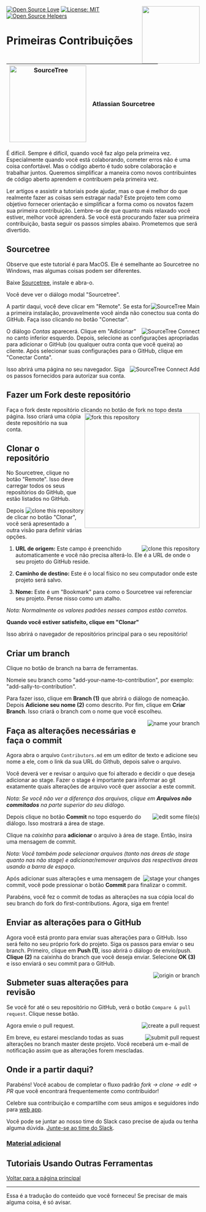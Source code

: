 [![Open Source Love](https://badges.frapsoft.com/os/v1/open-source.svg?v=103)](https://github.com/ellerbrock/open-source-badges/)
[<img align="right" width="150" src="https://firstcontributions.github.io/assets/Readme/join-slack-team.png">](https://join.slack.com/t/firstcontributors/shared_invite/zt-1hg51qkgm-Xc7HxhsiPYNN3ofX2_I8FA)
[![License: MIT](https://img.shields.io/badge/License-MIT-green.svg)](https://opensource.org/licenses/MIT)
[![Open Source Helpers](https://www.codetriage.com/roshanjossey/first-contributions/badges/users.svg)](https://www.codetriage.com/roshanjossey/first-contributions)

# Primeiras Contribuições

| <img alt="SourceTree" src="https://firstcontributions.github.io/assets/gui-tool-tutorials/sourcetree-macos-tutorial/sourcetree-logo.png" width="200"> | Atlassian Sourcetree |
| ----------------------------------------------------------------------------------------------------------------------------------------------------- | -------------------- |

É difícil. Sempre é difícil, quando você faz algo pela primeira vez. Especialmente quando você está colaborando, cometer erros não é uma coisa confortável. Mas o código aberto é tudo sobre colaboração e trabalhar juntos. Queremos simplificar a maneira como novos contribuintes de código aberto aprendem e contribuem pela primeira vez.

Ler artigos e assistir a tutoriais pode ajudar, mas o que é melhor do que realmente fazer as coisas sem estragar nada? Este projeto tem como objetivo fornecer orientação e simplificar a forma como os novatos fazem sua primeira contribuição. Lembre-se de que quanto mais relaxado você estiver, melhor você aprenderá. Se você está procurando fazer sua primeira contribuição, basta seguir os passos simples abaixo. Prometemos que será divertido.

## Sourcetree

Observe que este tutorial é para MacOS. Ele é semelhante ao Sourcetree no Windows, mas algumas coisas podem ser diferentes.

<!--
	****************************************
	*** Este tutorial está comentado até que ***
	*** um tutorial para Windows possa ser criado***
	****************************************
Observe que este tutorial é para MacOS. Consulte o [Tutorial para Windows]() para o Sourcetree, caso queira usar no Windows.
-->

Baixe [Sourcetree](https://www.sourcetreeapp.com), instale e abra-o.

Você deve ver o diálogo modal "Sourcetree".

<img style="float: right;" src="https://firstcontributions.github.io/assets/gui-tool-tutorials/sourcetree-macos-tutorial/sourcetree-1-main.png" alt="SourceTree Main" />

A partir daqui, você deve clicar em "Remote". Se esta for a primeira instalação, provavelmente você ainda não conectou sua conta do GitHub. Faça isso clicando no botão "Conectar".

<img style="float: right;" src="https://firstcontributions.github.io/assets/gui-tool-tutorials/sourcetree-macos-tutorial/sourcetree-2-main-connect.png" alt="SourceTree Connect" />

O diálogo *Contas* aparecerá. Clique em "Adicionar" no canto inferior esquerdo. Depois, selecione as configurações apropriadas para adicionar o GitHub (ou qualquer outra conta que você queira) ao cliente. Após selecionar suas configurações para o GitHub, clique em "Conectar Conta".

<img style="float: right;" src="https://firstcontributions.github.io/assets/gui-tool-tutorials/sourcetree-macos-tutorial/sourcetree-4-accounts-add.png" alt="SourceTree Connect Add" />

Isso abrirá uma página no seu navegador. Siga os passos fornecidos para autorizar sua conta.

## Fazer um Fork deste repositório

Faça o fork deste repositório clicando no botão de fork no topo desta página. <img align="right" width="300" src="https://firstcontributions.github.io/assets/gui-tool-tutorials/sourcetree-macos-tutorial/fork.png" alt="fork this repository" />
Isso criará uma cópia deste repositório na sua conta.

## Clonar o repositório

No Sourcetree, clique no botão "Remote". Isso deve carregar todos os seus repositórios do GitHub, que estão listados no GitHub.

<img style="float: right;" src="https://firstcontributions.github.io/assets/gui-tool-tutorials/sourcetree-macos-tutorial/sourcetree-5-cloning.png" alt="clone this repository" />

Depois de clicar no botão "Clonar", você será apresentado a outra visão para definir várias opções.

<img style="float: right;" src="https://firstcontributions.github.io/assets/gui-tool-tutorials/sourcetree-macos-tutorial/sourcetree-6-cloning-confirm.png" alt="clone this repository" />

1. **URL de origem:** Este campo é preenchido automaticamente e você não precisa alterá-lo. Ele é a URL de onde o seu projeto do GitHub reside.

2. **Caminho de destino:** Este é o local físico no seu computador onde este projeto será salvo.

3. **Nome:** Este é um "Bookmark" para como o Sourcetree vai referenciar seu projeto. Pense nisso como um atalho.

*Nota: Normalmente os valores padrões nesses campos estão corretos.*

**Quando você estiver satisfeito, clique em "Clonar"**

Isso abrirá o navegador de repositórios principal para o seu repositório!

## Criar um branch

Clique no botão de branch na barra de ferramentas.

Nomeie seu branch como "add-your-name-to-contribution", por exemplo: "add-sally-to-contribution".

Para fazer isso, clique em **Branch (1)** que abrirá o diálogo de nomeação. Depois **Adicione seu nome (2)** como descrito. Por fim, clique em **Criar Branch**. Isso criará o branch com o nome que você escolheu.

<img style="float: right;" src="https://firstcontributions.github.io/assets/gui-tool-tutorials/sourcetree-macos-tutorial/sourcetree-7-branching.png" alt="name your branch" />

## Faça as alterações necessárias e faça o commit

Agora abra o arquivo `Contributors.md` em um editor de texto e adicione seu nome a ele, com o link da sua URL do Github, depois salve o arquivo.

Você deverá ver e revisar o arquivo que foi alterado e decidir o que deseja adicionar ao stage. Fazer o stage é importante para informar ao git exatamente quais alterações de arquivo você quer associar a este commit.

*Nota: Se você não ver a diferença dos arquivos, clique em **Arquivos não commitados** na parte superior do seu diálogo.*

<img style="float: right;" src="https://firstcontributions.github.io/assets/gui-tool-tutorials/sourcetree-macos-tutorial/sourcetree-8-viewing-changed-files.png" alt="edit some file(s)" />

Depois clique no botão **Commit** no topo esquerdo do diálogo. Isso mostrará a área de stage.

Clique na *caixinha* para **adicionar** o arquivo à área de stage. Então, insira uma mensagem de commit.

*Nota: Você também pode selecionar arquivos (tanto nas áreas de stage quanto nas não stage) e adicionar/remover arquivos das respectivas áreas usando a barra de espaço.*

<img style="float: right;" src="https://firstcontributions.github.io/assets/gui-tool-tutorials/sourcetree-macos-tutorial/sourcetree-9-committing.png" alt="stage your changes" />

Após adicionar suas alterações e uma mensagem de commit, você pode pressionar o botão **Commit** para finalizar o commit.

Parabéns, você fez o commit de todas as alterações na sua cópia local do seu branch do fork do first-contributions. Agora, siga em frente!

## Enviar as alterações para o GitHub

Agora você está pronto para enviar suas alterações para o GitHub. Isso será feito no seu próprio fork do projeto. Siga os passos para enviar o seu branch. Primeiro, clique em **Push (1)**, isso abrirá o diálogo de envio/push. **Clique (2)** na caixinha do branch que você deseja enviar. Selecione **OK (3)** e isso enviará o seu commit para o GitHub.

<img style="float: right;" src="https://firstcontributions.github.io/assets/gui-tool-tutorials/sourcetree-macos-tutorial/sourcetree-10-pushing.png" alt="origin or branch" />

## Submeter suas alterações para revisão

Se você for até o seu repositório no GitHub, verá o botão `Compare & pull request`. Clique nesse botão.

<img style="float: right;" src="https://firstcontributions.github.io/assets/gui-tool-tutorials/sourcetree-macos-tutorial/compare-and-pull.png" alt="create a pull request" />

Agora envie o pull request.

<img style="float: right;" src="https://firstcontributions.github.io/assets/gui-tool-tutorials/sourcetree-macos-tutorial/submit-pull-request.png" alt="submit pull request" />

Em breve, eu estarei mesclando todas as suas alterações no branch master deste projeto. Você receberá um e-mail de notificação assim que as alterações forem mescladas.

## Onde ir a partir daqui?

Parabéns! Você acabou de completar o fluxo padrão *fork -> clone -> edit -> PR* que você encontrará frequentemente como contribuidor!

Celebre sua contribuição e compartilhe com seus amigos e seguidores indo para [web app](https://firstcontributions.github.io/#social-share).

Você pode se juntar ao nosso time do Slack caso precise de ajuda ou tenha alguma dúvida. [Junte-se ao time do Slack](https://join.slack.com/t/firstcontributors/shared_invite/zt-1hg51qkgm-Xc7HxhsiPYNN3ofX2_I8FA).

### [Material adicional](../../../additional-material/translations/Portugues/additional-material.pt_br.md)

## Tutoriais Usando Outras Ferramentas

[Voltar para a página principal](https://github.com/firstcontributions/first-contributions/blob/main/docs/translations/README.pt_br.md#tutoriais-usando-outras-ferramentas)

---

Essa é a tradução do conteúdo que você forneceu! Se precisar de mais alguma coisa, é só avisar.
